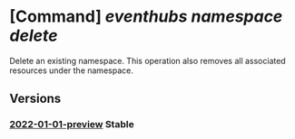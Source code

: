 # [Command] _eventhubs namespace delete_

Delete an existing namespace. This operation also removes all associated resources under the namespace.

## Versions

### [2022-01-01-preview](/Resources/mgmt-plane/L3N1YnNjcmlwdGlvbnMve30vcmVzb3VyY2Vncm91cHMve30vcHJvdmlkZXJzL21pY3Jvc29mdC5ldmVudGh1Yi9uYW1lc3BhY2VzL3t9/2022-01-01-preview.xml) **Stable**

<!-- mgmt-plane /subscriptions/{}/resourcegroups/{}/providers/microsoft.eventhub/namespaces/{} 2022-01-01-preview -->
